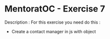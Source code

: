 # MentoratOC - Exercise 7

Description : For this exercise you need do this :

- Create a contact manager in js with object